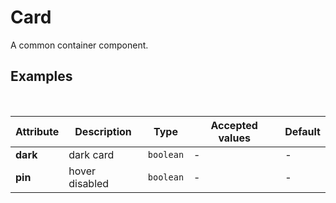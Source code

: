 # Card
A common container component.

## Examples

<ex-code name="ex-card-normal"/></ex-code>
<br/>
<ex-code name="ex-card-pin"></ex-code>

<ex-footer edit-link="https://github.com/zeit-ui/vue/edit/master/docs/zh-cn/components/card.md">

| Attribute | Description | Type | Accepted values | Default
| ---------- | ---------- | ---- |  -------------- | ------ |
| **dark** | dark card | `boolean` | - | - |
| **pin** | hover disabled | `boolean` | - | - |

</ex-footer>
